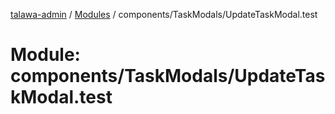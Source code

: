[talawa-admin](../README.md) / [Modules](../modules.md) / components/TaskModals/UpdateTaskModal.test

# Module: components/TaskModals/UpdateTaskModal.test
